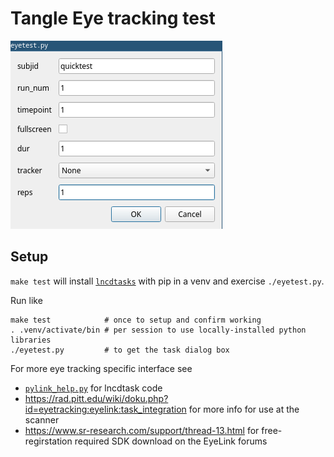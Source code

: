# Tangle Eye tracking test

![Launching script](./eyetest_launch.png)

## Setup
`make test` will install [`lncdtasks`](https://github.com/LabNeuroCogDevel/lncdtask/) with pip in a venv and exercise `./eyetest.py`.

Run like
```
make test            # once to setup and confirm working
. .venv/activate/bin # per session to use locally-installed python libraries
./eyetest.py         # to get the task dialog box
```

For more eye tracking specific interface see 
  * [`pylink_help.py`](https://github.com/LabNeuroCogDevel/lncdtask/blob/main/lncdtask/pylink_help.py) for lncdtask code
  * https://rad.pitt.edu/wiki/doku.php?id=eyetracking:eyelink:task_integration for more info for use at the scanner
  * https://www.sr-research.com/support/thread-13.html for free-regirstation required SDK download on the EyeLink forums
